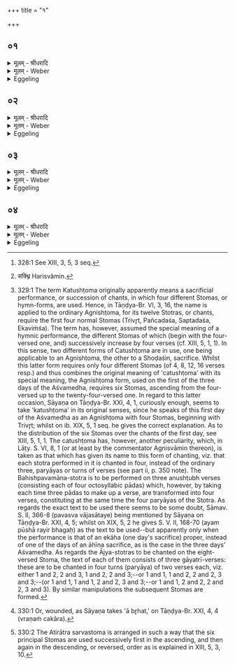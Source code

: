 +++
title = "१"

+++


## ०१
<details><summary>मूलम् - श्रीधरादि</summary>

प्प्रजा᳘पतेर᳘क्ष्यश्वयत्॥  
(त्त) तत्प᳘रापतत्ततो᳘ ऽश्वः स᳘मभवद्यद᳘श्वयत्तद᳘श्वस्याश्वत्वन्त᳘द्देवा᳘ ऽअश्वमेधे᳘नैव प्प्र᳘त्यदधुरेष᳘ ह वै᳘ प्प्रजा᳘पतिᳫँ᳭ स᳘र्व्वङ्करोति᳘ यो ऽश्वमेधे᳘न य᳘जते स᳘र्व्व ऽएव᳘ भवति स᳘र्व्वस्य वा᳘ ऽएषा प्प्रा᳘यश्चित्तिः स᳘र्व्वस्य भेषजᳫँ᳭ स᳘र्व्वम्वा᳘ ऽएते᳘न पाप्मा᳘नन्देवा᳘ ऽअतरन्न᳘पि वा᳘ ऽएते᳘न ब्रह्महत्या᳘मतरंस्त᳘रति स᳘र्व्वम्पाप्मा᳘नन्त᳘रति ब्रह्महत्यां᳘ यो ऽश्वमेधे᳘न य᳘जते॥
</details>

<details><summary>मूलम् - Weber</summary>

प्रजा᳘पतेर᳘क्ष्यश्वयत्॥  
तत्प᳘रापतत्ततो᳘ऽश्वः स᳘मभवद्यद᳘श्वयत्तद᳘श्वस्याश्वत्वं त᳘द्देवा᳘ अश्वमेधे᳘नैव प्र᳘त्यदधुरेष᳘ ह वै᳘ प्रजा᳘पतिᳫं स᳘र्वं करोतिॗ योऽश्वमेधे᳘न य᳘जते स᳘र्व एव᳘ भवति स᳘र्वस्य वा᳘ एषा प्रा᳘यश्चित्तिः स᳘र्वस्य भेषजᳫं स᳘र्वं वा᳘ एते᳘न पाप्मा᳘नं देवा᳘ अतरन्न᳘पि वा᳘ एते᳘न ब्रह्महत्या᳘मतरंस्त᳘रति स᳘र्वम् पाप्मा᳘नं त᳘रति ब्रह्महत्यांॗ योऽश्वमेधे᳘न य᳘जते॥
</details>

<details><summary>Eggeling</summary>

1. Prajāpati's eye swelled; it fell out: thence the horse was produced; and inasmuch as it swelled (aśvayat), that is the origin and nature of the horse (aśva). By means of the Aśvamedha the gods restored it to its place; and verily he who performs the Aśvamedha makes Prajāpati complete, and he (himself) becomes complete; and this, indeed, is the atonement for everything, the remedy for everything. Thereby the gods redeem all sin, yea, even the slaying of a Brahman [^egg_835] they thereby redeem; and he who performs the Aśvamedha redeems all sin, he redeems the slaying of a Brahman.

[^egg_835]: 328:1 See XIII, 3, 5, 3 seq.
</details>

## ०२
<details><summary>मूलम् - श्रीधरादि</summary>

(त ऽउ᳘) उ᳘त्तरम्वै त᳘त्प्रजा᳘पतेर᳘क्ष्यश्वयत्॥  
(त्त᳘) त᳘स्मादुत्तरतो᳘ ऽश्वस्यावद्य᳘न्ति दक्षिण᳘तो ऽन्ये᳘षाम्पशूना᳘म्॥
</details>

<details><summary>मूलम् - Weber</summary>

उ᳘त्तरं वै त᳘त्प्रजा᳘पतेर᳘क्ष्यश्वयत्॥  
त᳘स्मादुत्तरतो᳘ऽश्वस्यावद्य᳘न्ति दक्षिणॗतोऽन्ये᳘षाम् पशूना᳘म्॥
</details>

<details><summary>Eggeling</summary>

2. It was the left eye of Prajāpati that swelled: hence they cut off the (meat) portions from the left.

side of the horse, and from the right side of other victims.
</details>

## ०३
<details><summary>मूलम् - श्रीधरादि</summary>

(म्वै) व्वैतसः क᳘टो भवति॥  
(त्य) अप्सु᳘योनिर्व्वा ऽअ᳘श्वो ऽप्सुजा᳘ व्वेतसः स्व᳘यै᳘वैनं यो᳘न्या स᳘मर्द्धयति॥
</details>

<details><summary>मूलम् - Weber</summary>

वैतसः क᳘टो भवति॥  
अप्सु᳘योनिर्वा अ᳘श्वोऽप्सुजा᳘ वेतसः स्व᳘यैॗवैनं यो᳘न्या स᳘मर्धयति॥
</details>

<details><summary>Eggeling</summary>

3. There is a rattan mat, for the horse was produced from the womb of the waters, and the rattan springs from the water: he thus brings it in connection with its own (maternal) womb.
</details>

## ०४
<details><summary>मूलम् - श्रीधरादि</summary>

चतुष्टोम स्तो᳘मो भवति॥  
सरड्वा ऽअ᳘श्वस्य सक्थ्या᳘बृहत्त᳘द्देवा᳘श्चतुष्टोमे᳘नैव स्तो᳘मेन प्प्र᳘त्यदधुर्य्य᳘च्चतुष्टोम स्तो᳘मो भ᳘वत्य᳘श्वस्यैव᳘ सर्व्वत्वा᳘य स᳘र्व्वस्तोमो ऽतिरात्र᳘ ऽउत्तमम᳘हर्भवति स᳘र्व्वम्वै स᳘र्व्वस्तोमो ऽतिरात्रः स᳘र्व्वमश्वमेधः स᳘र्व्वस्या᳘प्त्यै स᳘र्व्वस्या᳘वरुद्ध्यै॥
</details>
<details><summary>मूलम् - Weber</summary>

चतुष्टोम स्तो᳘मो भवति॥  
सरड्वा अ᳘श्वस्य सक्थ्या᳘बृहत्त᳘द्देवा᳘श्चतुष्टोमे᳘नैव [^wbr_1] स्तो᳘मेन प्र᳘त्यदधु᳘र्यच्चतुष्टोम स्तो᳘मो भ᳘वत्य᳘श्वस्यैव᳘ सर्वत्वा᳘य स᳘र्वस्तोमोऽतिरात्र᳘ उत्तमम᳘हर्भवति स᳘र्वं वै स᳘र्वस्तोमोऽतिरात्रः स᳘र्वमश्वमेधः स᳘र्वस्या᳘प्त्यै स᳘र्वस्या᳘वरुद्ध्यै॥  

[^wbr_1]: सक्थ्नि Harisvâmin.
</details>
<details><summary>Eggeling</summary>

4. The Catushṭoma [^egg_836] is the form of chanting (on

[^egg_836]: 329:1 The term Katushṭoma originally apparently means a sacrificial performance, or succession of chants, in which four different Stomas, or hymn-forms, are used. Hence, in Tāṇḍya-Br. VI, 3, 16, the name is applied to the ordinary Agnishṭoma, for its twelve Stotras, or chants, require the first four normal Stomas (Trivr̥t, Pañcadaśa, Saptadaśa, Ekaviṁśa). The term has, however, assumed the special meaning of a hymnic performance, the different Stomas of which (begin with the four-versed one, and) successively increase by four verses (cf. XIII, 5, 1, 1). In this sense, two different forms of Catushṭoma are in use, one being applicable to an Agnishṭoma, the other to a Shoḍaśin, sacrifice. Whilst this latter form requires only four different Stomas (of 4, 8, 12, 16 verses resp.) and thus combines the original meaning of 'catushṭoma' with its special meaning, the Agnishṭoma form, used on the first of the three days of the Aśvamedha, requires six Stomas, ascending from the four-versed up to the twenty-four-versed one. In regard to this latter occasion, Sāyaṇa on Tāṇḍya-Br. XXI, 4, 1, curiously enough, seems to take 'katushṭoma' in its original senses, since he speaks of this first day of the Aśvamedha as an Agnishṭoma with four Stomas, beginning with Trivr̥t; whilst on ib. XIX, 5, 1 seq. he gives the correct explanation. As to the distribution of the six Stomas over the chants of the first day, see XIII, 5, 1, 1. The catushṭoma has, however, another peculiarity, which, in Lāṭy. S. VI, 8, 1 (or at least by the commentator Agnisvāmin thereon), is taken as that which has given its name to this form of chanting, viz. that each stotra performed in it is chanted in four, instead of the ordinary three, paryāyas or turns of verses (see part ii, p. 350 note). The Bahishpavamāna-stotra is to be performed on three anushṭubh verses (consisting each of four octosyllabic pādas) which, however, by taking each time three pādas to make up a verse, are transformed into four verses, constituting at the same time the four paryāyas of the Stotra. As regards the exact  text to be used there seems to be some doubt, Sāmav. S. II, 366-8 (pavasva vājasātaye) being mentioned by Sāyaṇa on Tāṇḍya-Br. XXI, 4, 5; whilst on XIX, 5, 2 he gives S. V. II, 168-70 (ayam pūshā rayir bhagaḥ) as the text to be used--but apparently only when the performance is that of an ekāha (one day's sacrifice) proper, instead of one of the days of an āhīna sacrifice, as is the case in the three days’ Aśvamedha. As regards the Ājya-stotras to be chanted on the eight-versed Stoma, the text of each of them consists of three gāyatrī-verses: these are to be chanted in four turns (paryāya) of two verses each, viz. either 1 and 2, 2 and 3, 1 and 2, 2 and 3;--or 1 and 1, 1 and 2, 2 and 2, 3 and 3;--(or 1 and 1, 1 and 1, 2 and 2, 3 and 3;--or 1 and 1, 2 and 2, 2 and 2, 3 and 3). By similar manipulations the subsequent Stomas are formed.

the first day); for a bee tore out [^egg_837] (a piece of) the horse's thigh, and by means of the Katushṭoma form of chanting the gods restored it: thus when there is the Katushṭoma mode of chanting, it is for the completeness of the horse. The last day is an Atirātra with all the Stomas [^egg_838]--with a view to his obtaining and securing everything, for an Atirātra with all the Stomas is everything, and the Aśvamedha is everything.

[^egg_837]: 330:1 Or, wounded, as Sāyaṇa takes 'ā br̥hat,' on Tāṇḍya-Br. XXI, 4, 4 (vraṇaṁ cakāra).

[^egg_838]: 330:2 The Atirātra sarvastoma is arranged in such a way that the six principal Stomas are used successively first in the ascending, and then again in the descending, or reversed, order as is explained in XIII, 5, 3, 10.
</details>

